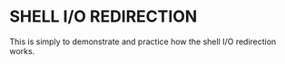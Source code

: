 # SHELL I/O REDIRECTION

This is simply to demonstrate and practice how the shell I/O redirection works.
